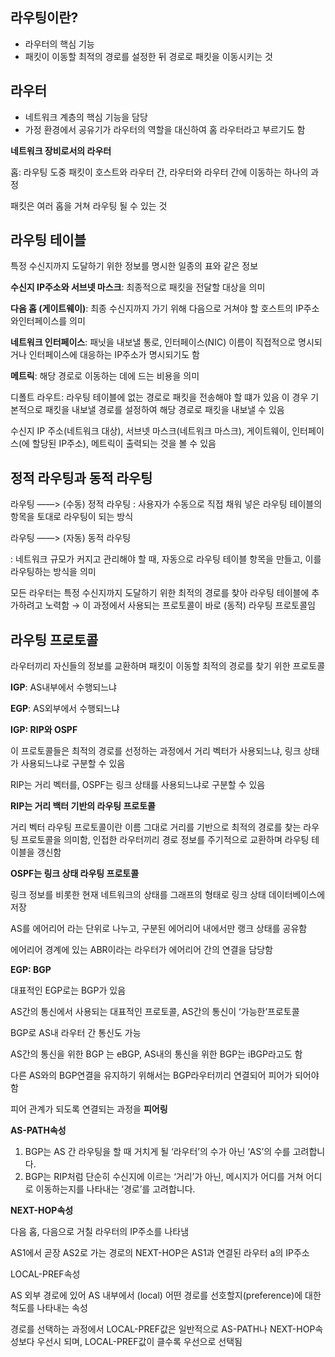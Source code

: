 ## 라우팅이란?

-   라우터의 핵심 기능
-   패킷이 이동할 최적의 경로를 설정한 뒤 경로로 패킷을 이동시키는 것

## 라우터

-   네트워크 계층의 핵심 기능을 담당
-   가정 환경에서 공유기가 라우터의 역할을 대신하여 홈 라우터라고 부르기도 함

**네트워크 장비로서의 라우터**

홉: 라우팅 도중 패킷이 호스트와 라우터 간, 라우터와 라우터 간에 이동하는 하나의 과정

패킷은 여러 홉을 거쳐 라우팅 될 수 있는 것

## 라우팅 테이블

특정 수신지까지 도달하기 위한 정보를 명시한 일종의 표와 같은 정보

**수신지 IP주소와 서브넷 마스크**: 최종적으로 패킷을 전달할 대상을 의미

**다음 홉 (게이트웨이)**: 최종 수신지까지 가기 위해 다음으로 거쳐야 할 호스트의 IP주소와인터페이스를 의미

**네트워크 인터페이스**: 패닛을 내보낼 통로, 인터페이스(NIC) 이름이 직접적으로 명시되거나 인터페이스에 대응하는 IP주소가 명시되기도 함

**메트릭**: 해당 경로로 이동하는 데에 드는 비용을 의미

디폴트 라우트: 라우팅 테이블에 없는 경로로 패킷을 전송해야 할 떄가 있음 이 경우 기본적으로 패킷을 내보낼 경로를 설정하여 해당 경로로 패킷을 내보낼 수 있음

수신지 IP 주소(네트워크 대상), 서브넷 마스크(네트워크 마스크), 게이트웨이, 인터페이스(에 할당된 IP주소), 메트릭이 출력되는 것을 볼 수 있음

## 정적 라우팅과 동적 라우팅

라우팅 ——> (수동) 정적 라우팅
: 사용자가 수동으로 직접 채워 넣은 라우팅 테이블의 항목을 토대로 라우팅이 되는 방식

라우팅 ——> (자동) 동적 라우팅

: 네트워크 규모가 커지고 관리해야 할 때, 자동으로 라우팅 테이블 항목을 만들고, 이를 라우팅하는 방식을 의미

모든 라우터는 특정 수신지까지 도달하기 위한 최적의 경로를 찾아 라우팅 테이블에 추가하려고 노력함 → 이 과정에서 사용되는 프로토콜이 바로 (동적) 라우팅 프로토콜임

## 라우팅 프로토콜

라우터끼리 자신들의 정보를 교환하며 패킷이 이동할 최적의 경로를 찾기 위한 프로토콜

**IGP**: AS내부에서 수행되느냐

**EGP**: AS외부에서 수행되느냐

**IGP: RIP와 OSPF**

이 프로토콜들은 최적의 경로를 선정하는 과정에서 거리 벡터가 사용되느냐, 링크 상태가 사용되느냐로 구분할 수 있음

RIP는 거리 벡터를, OSPF는 링크 상태를 사용되느냐로 구분할 수 있음

**RIP는 거리 백터 기반의 라우팅 프로토콜**

거리 벡터 라우팅 프로토콜이란 이름 그대로 거리를 기반으로 최적의 경로를 찾는 라우팅 프로토콜을 의미함, 인접한 라우터끼리 경로 정보를 주기적으로 교환하며 라우팅 테이블을 갱신함

**OSPF는 링크 상태 라우팅 프로토콜**

링크 정보를 비롯한 현재 네트워크의 상태를 그래프의 형태로 링크 상태 데이터베이스에 저장

AS를 에어리어 라는 단위로 나누고, 구분된 에어리어 내에서만 랭크 상태를 공유함

에어리어 경계에 있는 ABR이라는 라우터가 에어리어 간의 연결을 담당함

**EGP: BGP**

대표적인 EGP로는 BGP가 있음

AS간의 통신에서 사용되는 대표적인 프로토콜, AS간의 통신이 ‘가능한’프로토콜

BGP로 AS내 라우터 간 통신도 가능

AS간의 통신을 위한 BGP 는 eBGP, AS내의 통신을 위한 BGP는 iBGP라고도 함

다른 AS와의 BGP연결을 유지하기 위해서는 BGP라우터끼리 연결되어 피어가 되어야 함

피어 관계가 되도록 연결되는 과정을 **피어링**

**AS-PATH속성**

1. BGP는 AS 간 라우팅을 할 때 거치게 될 ‘라우터’의 수가 아닌 ‘AS’의 수를 고려합니다.
2. BGP는 RIP처럼 단순히 수신지에 이르는 ‘거리’가 아닌, 메시지가 어디를 거쳐 어디로 이동하는지를 나타내는 ‘경로’를 고려합니다.

**NEXT-HOP속성**

다음 홉, 다음으로 거칠 라우터의 IP주소를 나타냄

AS1에서 곧장 AS2로 가는 경로의 NEXT-HOP은 AS1과 연결된 라우터 a의 IP주소

LOCAL-PREF속성

AS 외부 경로에 있어 AS 내부에서 (local) 어떤 경로를 선호할지(preference)에 대한 척도를 나타내는 속성

경로를 선택하는 과정에서 LOCAL-PREF값은 일반적으로 AS-PATH나 NEXT-HOP속성보다 우선시 되며, LOCAL-PREF값이 클수록 우선으로 선택됨
